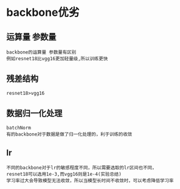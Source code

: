 # backbone优劣
## 运算量 参数量
```commandline
backbone的运算量 参数量有区别
例如resnet18比vgg16更加轻量级,所以训练更快
```
## 残差结构
```commandline
resnet18>vgg16
```
## 数据归一化处理
```commandline
batchNorm
有的backbone对于数据是做了归一化处理的，利于训练的收敛
```
## lr
```commandline
不同的backbone对于lr的敏感程度不同，所以需要选取的lr区间也不同，
resnet18可以选用1e-3,而vgg16则是1e-4(实验总结)
学习率过大会导致模型无法收敛，所以当模型长时间不收敛时，可以考虑降低学习率
```